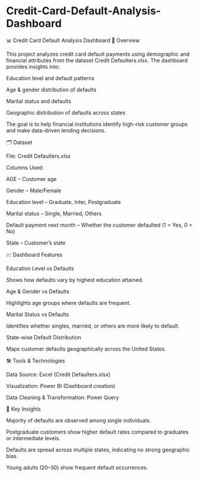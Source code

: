 # Credit-Card-Default-Analysis-Dashboard
📊 Credit Card Default Analysis Dashboard
🔎 Overview

This project analyzes credit card default payments using demographic and financial attributes from the dataset Credit Defaulters.xlsx.
The dashboard provides insights into:

Education level and default patterns

Age & gender distribution of defaults

Marital status and defaults

Geographic distribution of defaults across states

The goal is to help financial institutions identify high-risk customer groups and make data-driven lending decisions.

🗂 Dataset

File: Credit Defaulters.xlsx

Columns Used:

AGE – Customer age

Gender – Male/Female

Education level – Graduate, Inter, Postgraduate

Marital status – Single, Married, Others

Default payment next month – Whether the customer defaulted (1 = Yes, 0 = No)

State – Customer’s state

📈 Dashboard Features

Education Level vs Defaults

Shows how defaults vary by highest education attained.

Age & Gender vs Defaults

Highlights age groups where defaults are frequent.

Marital Status vs Defaults

Identifies whether singles, married, or others are more likely to default.

State-wise Default Distribution

Maps customer defaults geographically across the United States.

🛠 Tools & Technologies

Data Source: Excel (Credit Defaulters.xlsx)

Visualization: Power BI (Dashboard creation)

Data Cleaning & Transformation: Power Query


📌 Key Insights

Majority of defaults are observed among single individuals.

Postgraduate customers show higher default rates compared to graduates or intermediate levels.

Defaults are spread across multiple states, indicating no strong geographic bias.

Young adults (20–30) show frequent default occurrences.
